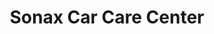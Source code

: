 ---
title: "Sonax Car Care Center"
url: /guatemala-guatemala-zona-14/sonax-car-care-center/
shop: reparación de automóviles
---